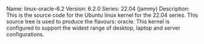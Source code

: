 Name:    linux-oracle-6.2
Version: 6.2.0
Series:  22.04 (jammy)
Description:
    This is the source code for the Ubuntu linux kernel for the 22.04 series. This
    source tree is used to produce the flavours: oracle.
    This kernel is configured to support the widest range of desktop, laptop and
    server configurations.
